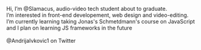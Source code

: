 Hi, I’m @Slamacus, audio-video tech student about to graduate. <br>
I’m interested in front-end developement, web design and video-editing. <br>
I’m currently learning taking Jonas's Schmetdmann's course on JavaScript <br> and I plan on learning JS frameworks in the future <br> <br>
@AndrijaIvkovic1 on Twitter

<!---
Slamacus/Slamacus is a ✨ special ✨ repository because its `README.md` (this file) appears on your GitHub profile.
You can click the Preview link to take a look at your changes.
--->
